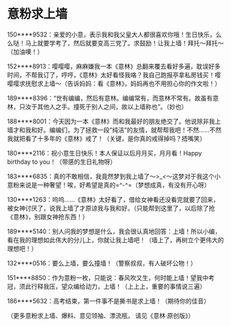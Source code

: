 # 意粉求上墙

150****9532：亲爱的小意，表示我和我父皇大人都很喜欢你哦！生日快乐，么么哒！马上就要学考了，然后就要变高三党了。求鼓励！让我上墙！拜托～拜托～（加油噢！） 

152****8913：嘤嘤嘤，麻麻嫌我一本《意林》总翻来覆去看好多遍，耽误好多时间，不帮我订了，哼哼，《意林》太好看怪我咯？我自己跑报亭拿私房钱买！嘤嘤嘤求抚慰求上墙～（告诉妈妈：看《意林》，妈妈再也不用担心你的作文啦！） 

189****8396：“世有编编，然后有意林。编编常有，而意林不常有。故虽有意林，只汝于其他人之手。撞死于别人之间，故以上墙称也”。（妙也） 

188****8001：今天因为一本《意林》而和我最好的朋友绝交了。他说除非我上墙才和我和好。编编们，为了拯救一段“纯洁”的友情，就帮帮我吧！不然……不然我就把看了十多年的《意林》戒了！（关键，是你真的戒得掉吗？捂嘴笑） 

180****2116：祝小意生日快乐！本人保证以后月月买，月月看！Happy birthday to you！（带感的生日礼物呀） 

183****6835：真的不敢相信，我竟然梦到我上墙了～>_<～这梦对于我这个小意粉来说是一种奢望！唉，好希望是真的=^-^=（梦想成真，有没有开心呀） 

130****1263：呜呜……《意林》太好看了，借给女神看还没看完就要了回来，被女神讨厌了，说我上墙了才原谅我与我和好。（只能帮到这里了，以后除了抢《意林》，别跟女神抢东西！） 

189****5140：别人问我的梦想是什么，我会很认真地回答：上墙！所以小编，看在我的理想如此伟大的分儿上，你就让我上墙吧！（墙上了，再树立个更伟大的理想吧！） 

132****0516：要么上墙，要么撞墙！（警察叔叔，有人破坏公物！） 

151****8850：作为意粉一枚，只能说：春风吹又生，何时能上墙！望我中考冠，须此行释我压，望众编给动力，上墙！（上上上，重要的事情说三遍） 

186****5632：高考结束，第一件事不是撕书是求上墙！（期待你的佳音） 

（更多意粉求上墙、爆料、意见领袖、漂流瓶， 请见《意林·原创版》）